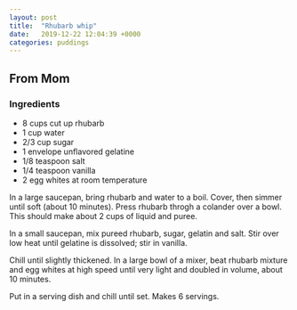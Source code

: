 ```yaml
---
layout: post
title:  "Rhubarb whip"
date:   2019-12-22 12:04:39 +0000
categories: puddings
---
```


## From Mom
### Ingredients
* 8 cups cut up rhubarb
* 1 cup water
* 2/3 cup sugar
* 1 envelope unflavored gelatine
* 1/8 teaspoon salt
* 1/4 teaspoon vanilla
* 2 egg whites at room temperature

In a large saucepan, bring rhubarb and water to a boil. Cover, then simmer until soft (about 10 minutes). Press rhubarb throgh a colander over a bowl. This should make about 2 cups of liquid and puree.

In a small saucepan, mix pureed rhubarb, sugar, gelatin and salt. Stir over low heat until gelatine is dissolved; stir in vanilla.

 Chill until slightly thickened. In a large bowl of a mixer, beat rhubarb mixture and egg whites at high speed until very light and doubled in volume, about 10 minutes.

Put in a serving dish and chill until set. Makes 6 servings.
 